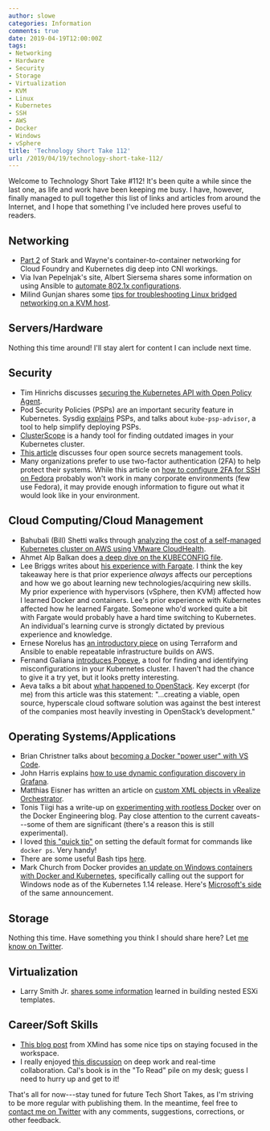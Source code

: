 ```yaml
---
author: slowe
categories: Information
comments: true
date: 2019-04-19T12:00:00Z
tags:
- Networking
- Hardware
- Security
- Storage
- Virtualization
- KVM
- Linux
- Kubernetes
- SSH
- AWS
- Docker
- Windows
- vSphere
title: 'Technology Short Take 112'
url: /2019/04/19/technology-short-take-112/
---
```


Welcome to Technology Short Take #112! It's been quite a while since the last one, as life and work have been keeping me busy. I have, however, finally managed to pull together this list of links and articles from around the Internet, and I hope that something I've included here proves useful to readers.<!--more-->

## Networking

* [Part 2][link-13] of Stark and Wayne's container-to-container networking for Cloud Foundry and Kubernetes dig deep into CNI workings.
* Via Ivan Pepelnjak's site, Albert Siersema shares some information on using Ansible to [automate 802.1x configurations][link-24].
* Milind Gunjan shares some [tips for troubleshooting Linux bridged networking on a KVM host][link-28].

## Servers/Hardware

Nothing this time around! I'll stay alert for content I can include next time.

## Security

* Tim Hinrichs discusses [securing the Kubernetes API with Open Policy Agent][link-4].
* Pod Security Policies (PSPs) are an important security feature in Kubernetes. Sysdig [explains][link-2] PSPs, and talks about `kube-psp-advisor`, a tool to help simplify deploying PSPs.
* [ClusterScope][link-3] is a handy tool for finding outdated images in your Kubernetes cluster.
* [This article][link-12] discusses four open source secrets management tools.
* Many organizations prefer to use two-factor authentication (2FA) to help protect their systems. While this article on [how to configure 2FA for SSH on Fedora][link-11] probably won't work in many corporate environments (few use Fedora), it may provide enough information to figure out what it would look like in your environment.

## Cloud Computing/Cloud Management

* Bahubali (Bill) Shetti walks through [analyzing the cost of a self-managed Kubernetes cluster on AWS using VMware CloudHealth][link-1].
* Ahmet Alp Balkan does [a deep dive on the KUBECONFIG file][link-17].
* Lee Briggs writes about [his experience with Fargate][link-9]. I think the key takeaway here is that prior experience _always_ affects our perceptions and how we go about learning new technologies/acquiring new skills. My prior experience with hypervisors (vSphere, then KVM) affected how I learned Docker and containers. Lee's prior experience with Kubernetes affected how he learned Fargate. Someone who'd worked quite a bit with Fargate would probably have a hard time switching to Kubernetes. An individual's learning curve is strongly dictated by previous experience and knowledge.
* Ernese Norelus has [an introductory piece][link-26] on using Terraform and Ansible to enable repeatable infrastructure builds on AWS.
* Fernand Galiana [introduces Popeye][link-27], a tool for finding and identifying misconfigurations in your Kubernetes cluster. I haven't had the chance to give it a try yet, but it looks pretty interesting.
* Aeva talks a bit about [what happened to OpenStack][link-30]. Key excerpt (for me) from this article was this statement: "...creating a viable, open source, hyperscale cloud software solution was against the best interest of the companies most heavily investing in OpenStack’s development."

## Operating Systems/Applications

* Brian Christner talks about [becoming a Docker "power user" with VS Code][link-19].
* John Harris explains [how to use dynamic configuration discovery in Grafana][link-18].
* Matthias Eisner has written an article on [custom XML objects in vRealize Orchestrator][link-22].
* Tonis Tiigi has a write-up on [experimenting with rootless Docker][link-10] over on the Docker Engineering blog. Pay close attention to the current caveats---some of them are significant (there's a reason this is still experimental).
* I loved [this "quick tip"][link-8] on setting the default format for commands like `docker ps`. Very handy!
* There are some useful Bash tips [here][link-25].
* Mark Church from Docker provides [an update on Windows containers with Docker and Kubernetes][link-29], specifically calling out the support for Windows node as of the Kubernetes 1.14 release. Here's [Microsoft's side][link-31] of the same announcement.

## Storage

Nothing this time. Have something you think I should share here? Let [me know on Twitter][link-99].

## Virtualization

* Larry Smith Jr. [shares some information][link-21] learned in building nested ESXi templates.

## Career/Soft Skills

* [This blog post][link-20] from XMind has some nice tips on staying focused in the workspace.
* I really enjoyed [this discussion][link-23] on deep work and real-time collaboration. Cal's book is in the "To Read" pile on my desk; guess I need to hurry up and get to it!

That's all for now---stay tuned for future Tech Short Takes, as I'm striving to be more regular with publishing them. In the meantime, feel free to [contact me on Twitter][link-99] with any comments, suggestions, corrections, or other feedback.

[link-1]: https://medium.com/@bahubalishetti/analyzing-self-managed-kubernetes-cluster-cost-on-aws-via-cloudhealth-8a1c0b30156b
[link-2]: https://sysdig.com/blog/enable-kubernetes-pod-security-policy/
[link-3]: https://www.replicated.com/clusterscope/
[link-4]: https://blog.openpolicyagent.org/securing-the-kubernetes-api-with-open-policy-agent-ce93af0552c3
[link-5]: https://sookocheff.com/post/messaging/evolving-messaging-for-microservices/
[link-6]: https://www.wolfe.id.au/2017/11/05/aws-user-federation-with-keycloak/
[link-7]: https://blog.alexellis.io/get-started-with-openfaas-and-kind/
[link-8]: https://container42.com/2016/03/27/docker-quicktip-7-psformat/
[link-9]: http://leebriggs.co.uk/blog/2019/04/13/the-fargate-illusion.html
[link-10]: https://engineering.docker.com/2019/02/experimenting-with-rootless-docker/
[link-11]: https://fedoramagazine.org/two-factor-authentication-ssh-fedora/
[link-12]: https://opensource.com/article/19/2/secrets-management-tools-git
[link-13]: https://starkandwayne.com/blog/container-to-container-networking-for-cloud-foundry-and-kubernetes/
[link-14]: https://winterwindsoftware.com/serverless-migration-journal/
[link-15]: https://www.thectoadvisor.com/blog/2019/3/7/hybrid-isnt-a-place-its-an-operating-model
[link-16]: https://medium.com/@PaulDJohnston/we-need-to-stop-calling-them-sprints-couch-to-5k-is-the-right-analogy-22eb41729acf
[link-17]: https://ahmet.im/blog/mastering-kubeconfig/
[link-18]: https://johnharris.io/2019/03/dynamic-configuration-discovery-in-grafana/
[link-19]: https://www.brianchristner.io/docker-and-microsoft-vs-code/
[link-20]: https://www.xmind.net/blog/en/2019/01/4-tips-1-feature-staying-focused/
[link-21]: https://everythingshouldbevirtual.com/virtualization/Nested-ESXi-Templates/
[link-22]: https://blog.comdivision.com/blog/2019/03/custom-xml-objects-in-vrealize-orchestrator
[link-23]: https://blog.nuclino.com/slack-is-not-where-deep-work-happens
[link-24]: https://blog.ipspace.net/2019/04/automating-8021x-part-one.html
[link-25]: https://elder.dev/posts/safer-bash/
[link-26]: https://medium.com/devopslinks/building-repeatable-infrastructure-with-terraform-and-ansible-on-aws-3f082cd398ad
[link-27]: https://itnext.io/k8s-clusters-oh-biff-em-popeye-637e9312963
[link-28]: https://medium.com/@milind.gunjan/troubleshooting-linux-bridge-networking-issue-on-kvm-host-81193ced71de
[link-29]: https://blog.docker.com/2019/03/advancing-windows-containers-with-docker-and-kubernetes/
[link-30]: https://aeva.online/2019/03/what-happened-to-openstack/
[link-31]: https://cloudblogs.microsoft.com/opensource/2019/03/25/windows-server-containers-now-supported-kubernetes/
[link-99]: https://twitter.com/scott_lowe
